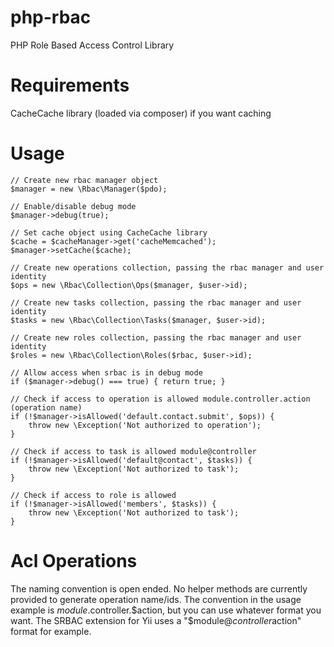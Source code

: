 php-rbac
========

PHP Role Based Access Control Library

Requirements
============
CacheCache library (loaded via composer) if you want caching

Usage
=====

```
// Create new rbac manager object
$manager = new \Rbac\Manager($pdo);

// Enable/disable debug mode
$manager->debug(true);

// Set cache object using CacheCache library
$cache = $cacheManager->get('cacheMemcached');
$manager->setCache($cache);

// Create new operations collection, passing the rbac manager and user identity
$ops = new \Rbac\Collection\Ops($manager, $user->id);

// Create new tasks collection, passing the rbac manager and user identity
$tasks = new \Rbac\Collection\Tasks($manager, $user->id);

// Create new roles collection, passing the rbac manager and user identity
$roles = new \Rbac\Collection\Roles($rbac, $user->id);

// Allow access when srbac is in debug mode
if ($manager->debug() === true) { return true; }

// Check if access to operation is allowed module.controller.action (operation name)
if (!$manager->isAllowed('default.contact.submit', $ops)) {
	throw new \Exception('Not authorized to operation');
}

// Check if access to task is allowed module@controller
if (!$manager->isAllowed('default@contact', $tasks)) {
	throw new \Exception('Not authorized to task');
}

// Check if access to role is allowed
if (!$manager->isAllowed('members', $tasks)) {
	throw new \Exception('Not authorized to task');
}
```

Acl Operations
==============

The naming convention is open ended. No helper methods are currently provided to generate operation name/ids. The convention in the usage example is $module.$controller.$action, but you can use whatever format you want. The SRBAC extension for Yii uses a "$module@$controller$action" format for example.